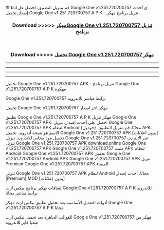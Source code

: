 #ltbcl قم بتنزيل التطبيق. احصل عل Google One v1.251.720700757  ى أحدث إصدار.تحميل Google One v1.251.720700757  A P K - تنزيل برنامج مهكر



<div align="center">
<h3>Download >>>>> <a href="https://ar-sites.web.app/?ar= Google One v1.251.720700757 ">مهكرGoogle One v1.251.720700757  تنزيل برنامج</a></h3><br>

<h3>Download >>>>> <a href="https://ar-sites.web.app/?ar= Google One v1.251.720700757 ">تحميل Google One v1.251.720700757  مهكر</a></h3>
</div>


----------------------------------------------------------

----------------------------------------------------------

----------------------------------------------------------

----------------------------------------------------------


تحميل Google One v1.251.720700757  APK - تنزيل برنامج Google One v1.251.720700757  A P K مهكرة

Google One v1.251.720700757  برابط مباشر للاندرويد

تحميل Google One v1.251.720700757  مهكر اخر اصدار

تطبيق Google One v1.251.720700757  A P K مهكر
تنزيل Google One v1.251.720700757  APK. احصل على أحدث إصدار.
تنزيل Google One v1.251.720700757  APK لنظام Android مجانًا.
قم بتنزيل التطبيق. {جودول} APK. الاسم هو نسخة أندرويد.
تحميل Google One v1.251.720700757  APK [بدون اعلانات]
تحميل مود مجاني للاندرويد.
تنزيل Google One v1.251.720700757  عبر الإنترنت
تنزيل Google One v1.251.720700757  APK
download.online Google One v1.251.720700757  APK
Google One v1.251.720700757  مثبت APK لنظام Android
Google One v1.251.720700757  APK
تحميل Google One v1.251.720700757  Android APK
Google One v1.251.720700757  APK تنزيل Premium
Google One v1.251.720700757  APK الفضاء

تنزيل Google One v1.251.720700757  APK لنظام Android مجانًا. أحدث إصدار [Premium] MOD [بدون إعلانات]

إضافات تهكير برنامج بيكس ارت Google One v1.251.720700757  A P K للاندرويد برابط مباشر مجانا

أدوات التعديل الأساسية بعد تحميل تطبيق بيكس ارت مهكر Google One v1.251.720700757  A P K مجانا

القوالب الجاهزة بعد تحميل بيكس ارت Google One v1.251.720700757  مهكر من ميديا فاير للاندرويد



